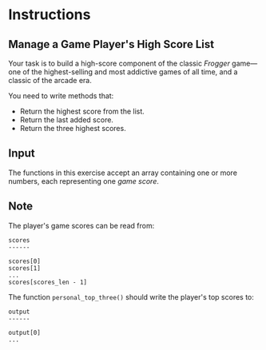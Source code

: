 # Instructions

## Manage a Game Player's High Score List

Your task is to build a high-score component of the classic *Frogger* game—one of the highest-selling and most addictive games of all time, and a classic of the arcade era.  

You need to write methods that:  
- Return the highest score from the list.  
- Return the last added score.  
- Return the three highest scores.  

## Input

The functions in this exercise accept an array containing one or more numbers, each representing one *game score*.  

## Note 

The player's game scores can be read from:  

```
scores
------

scores[0]
scores[1]
...
scores[scores_len - 1]
```
The function `personal_top_three()` should write the player's top scores to:

```
output
------

output[0]
...

```


